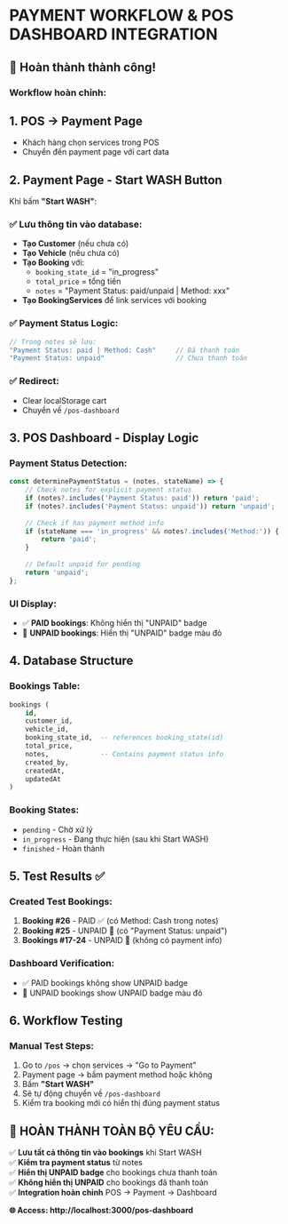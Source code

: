 # PAYMENT WORKFLOW & POS DASHBOARD INTEGRATION

## 🎯 **Hoàn thành thành công!**

### **Workflow hoàn chỉnh:**

## 1. **POS → Payment Page**
- Khách hàng chọn services trong POS
- Chuyển đến payment page với cart data

## 2. **Payment Page - Start WASH Button**
Khi bấm **"Start WASH"**:

### ✅ **Lưu thông tin vào database:**
- **Tạo Customer** (nếu chưa có)
- **Tạo Vehicle** (nếu chưa có) 
- **Tạo Booking** với:
  - `booking_state_id` = "in_progress"
  - `total_price` = tổng tiền
  - `notes` = "Payment Status: paid/unpaid | Method: xxx"
- **Tạo BookingServices** để link services với booking

### ✅ **Payment Status Logic:**
```javascript
// Trong notes sẽ lưu:
"Payment Status: paid | Method: Cash"     // Đã thanh toán
"Payment Status: unpaid"                  // Chưa thanh toán
```

### ✅ **Redirect:**
- Clear localStorage cart
- Chuyển về `/pos-dashboard`

## 3. **POS Dashboard - Display Logic**

### **Payment Status Detection:**
```javascript
const determinePaymentStatus = (notes, stateName) => {
    // Check notes for explicit payment status
    if (notes?.includes('Payment Status: paid')) return 'paid';
    if (notes?.includes('Payment Status: unpaid')) return 'unpaid';
    
    // Check if has payment method info
    if (stateName === 'in_progress' && notes?.includes('Method:')) {
        return 'paid';
    }
    
    // Default unpaid for pending
    return 'unpaid';
};
```

### **UI Display:**
- ✅ **PAID bookings**: Không hiển thị "UNPAID" badge
- 🔴 **UNPAID bookings**: Hiển thị "UNPAID" badge màu đỏ

## 4. **Database Structure**

### **Bookings Table:**
```sql
bookings (
    id,
    customer_id,
    vehicle_id, 
    booking_state_id,  -- references booking_state(id)
    total_price,
    notes,             -- Contains payment status info
    created_by,
    createdAt,
    updatedAt
)
```

### **Booking States:**
- `pending` - Chờ xử lý
- `in_progress` - Đang thực hiện (sau khi Start WASH)
- `finished` - Hoàn thành

## 5. **Test Results** ✅

### **Created Test Bookings:**
1. **Booking #26** - PAID ✅ (có Method: Cash trong notes)
2. **Booking #25** - UNPAID 🔴 (có "Payment Status: unpaid")
3. **Bookings #17-24** - UNPAID 🔴 (không có payment info)

### **Dashboard Verification:**
- ✅ PAID bookings không show UNPAID badge
- 🔴 UNPAID bookings show UNPAID badge màu đỏ

## 6. **Workflow Testing**

### **Manual Test Steps:**
1. Go to `/pos` → chọn services → "Go to Payment"
2. Payment page → bấm payment method hoặc không
3. Bấm **"Start WASH"** 
4. Sẽ tự động chuyển về `/pos-dashboard`
5. Kiểm tra booking mới có hiển thị đúng payment status

## 🎉 **HOÀN THÀNH TOÀN BỘ YÊU CẦU:**

✅ **Lưu tất cả thông tin vào bookings** khi Start WASH  
✅ **Kiểm tra payment status** từ notes  
✅ **Hiển thị UNPAID badge** cho bookings chưa thanh toán  
✅ **Không hiển thị UNPAID** cho bookings đã thanh toán  
✅ **Integration hoàn chỉnh** POS → Payment → Dashboard  

**🌐 Access: http://localhost:3000/pos-dashboard**
